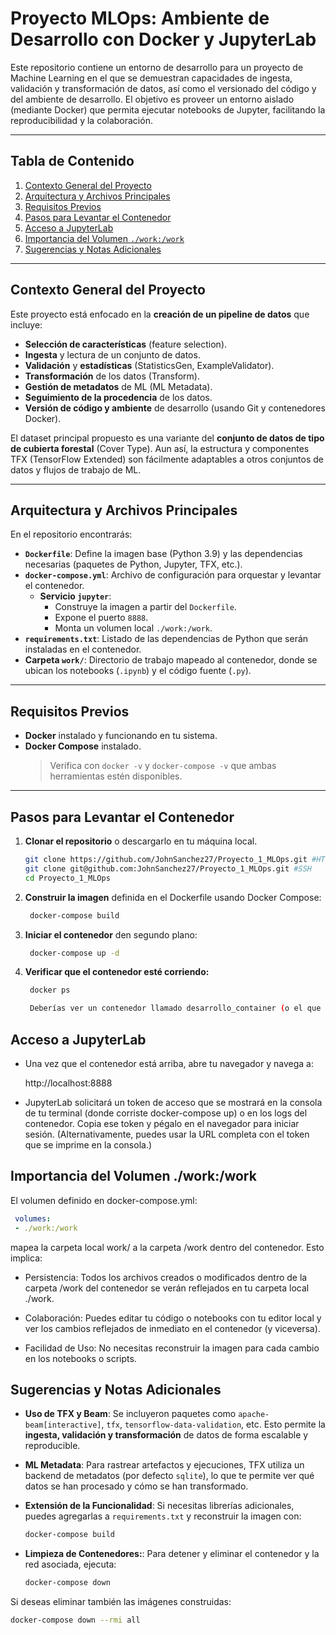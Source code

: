 # Proyecto MLOps: Ambiente de Desarrollo con Docker y JupyterLab

Este repositorio contiene un entorno de desarrollo para un proyecto de Machine Learning en el que se demuestran capacidades de ingesta, validación y transformación de datos, así como el versionado del código y del ambiente de desarrollo. El objetivo es proveer un entorno aislado (mediante Docker) que permita ejecutar notebooks de Jupyter, facilitando la reproducibilidad y la colaboración.

---

## Tabla de Contenido

1. [Contexto General del Proyecto](#contexto-general-del-proyecto)
2. [Arquitectura y Archivos Principales](#arquitectura-y-archivos-principales)
3. [Requisitos Previos](#requisitos-previos)
4. [Pasos para Levantar el Contenedor](#pasos-para-levantar-el-contenedor)
5. [Acceso a JupyterLab](#acceso-a-jupyterlab)
6. [Importancia del Volumen `./work:/work`](#importancia-del-volumen-workwork)
7. [Sugerencias y Notas Adicionales](#sugerencias-y-notas-adicionales)

---

## Contexto General del Proyecto

Este proyecto está enfocado en la **creación de un pipeline de datos** que incluye:

- **Selección de características** (feature selection).
- **Ingesta** y lectura de un conjunto de datos.
- **Validación** y **estadísticas** (StatisticsGen, ExampleValidator).
- **Transformación** de los datos (Transform).
- **Gestión de metadatos** de ML (ML Metadata).
- **Seguimiento de la procedencia** de los datos.
- **Versión de código y ambiente** de desarrollo (usando Git y contenedores Docker).

El dataset principal propuesto es una variante del **conjunto de datos de tipo de cubierta forestal** (Cover Type). Aun así, la estructura y componentes TFX (TensorFlow Extended) son fácilmente adaptables a otros conjuntos de datos y flujos de trabajo de ML.

---

## Arquitectura y Archivos Principales

En el repositorio encontrarás:

- **`Dockerfile`**: Define la imagen base (Python 3.9) y las dependencias necesarias (paquetes de Python, Jupyter, TFX, etc.).
- **`docker-compose.yml`**: Archivo de configuración para orquestar y levantar el contenedor.  
  - **Servicio `jupyter`**:
    - Construye la imagen a partir del `Dockerfile`.
    - Expone el puerto `8888`.
    - Monta un volumen local `./work:/work`.
- **`requirements.txt`**: Listado de las dependencias de Python que serán instaladas en el contenedor.
- **Carpeta `work/`**: Directorio de trabajo mapeado al contenedor, donde se ubican los notebooks (`.ipynb`) y el código fuente (`.py`).

---

## Requisitos Previos

- **Docker** instalado y funcionando en tu sistema.
- **Docker Compose** instalado.  
  > Verifica con `docker -v` y `docker-compose -v` que ambas herramientas estén disponibles.

---

## Pasos para Levantar el Contenedor

1. **Clonar el repositorio** o descargarlo en tu máquina local.
   ```bash
   git clone https://github.com/JohnSanchez27/Proyecto_1_MLOps.git #HTTPS
   git clone git@github.com:JohnSanchez27/Proyecto_1_MLOps.git #SSH
   cd Proyecto_1_MLOps


2. **Construir la imagen** definida en el Dockerfile usando Docker Compose:
   ```bash
    docker-compose build

3. **Iniciar el contenedor** den segundo plano:
   ```bash
    docker-compose up -d

4. **Verificar que el contenedor esté corriendo:**
   ```bash
    docker ps

    Deberías ver un contenedor llamado desarrollo_container (o el que hayas definido en docker-compose.yml) en ejecución.

## Acceso a JupyterLab

- Una vez que el contenedor está arriba, abre tu navegador y navega a:

    http://localhost:8888

- JupyterLab solicitará un token de acceso que se mostrará en la consola de tu terminal (donde corriste docker-compose up) o en los logs del contenedor. Copia ese token y pégalo en el navegador para iniciar sesión. (Alternativamente, puedes usar la URL completa con el token que se imprime en la consola.)


## Importancia del Volumen ./work:/work

El volumen definido en docker-compose.yml:

   ```yaml
    volumes:
    - ./work:/work
```
mapea la carpeta local work/ a la carpeta /work dentro del contenedor. Esto implica:

- Persistencia: Todos los archivos creados o modificados dentro de la carpeta /work del contenedor se verán reflejados en tu carpeta local ./work.

- Colaboración: Puedes editar tu código o notebooks con tu editor local y ver los cambios reflejados de inmediato en el contenedor (y viceversa).

- Facilidad de Uso: No necesitas reconstruir la imagen para cada cambio en los notebooks o scripts.

## Sugerencias y Notas Adicionales

- **Uso de TFX y Beam**: Se incluyeron paquetes como `apache-beam[interactive]`, `tfx`, `tensorflow-data-validation`, etc. Esto permite la **ingesta, validación y transformación** de datos de forma escalable y reproducible.

- **ML Metadata**: Para rastrear artefactos y ejecuciones, TFX utiliza un backend de metadatos (por defecto `sqlite`), lo que te permite ver qué datos se han procesado y cómo se han transformado.

- **Extensión de la Funcionalidad**: Si necesitas librerías adicionales, puedes agregarlas a `requirements.txt` y reconstruir la imagen con:
  ```bash
  docker-compose build

- **Limpieza de Contenedores:**: Para detener y eliminar el contenedor y la red asociada, ejecuta:
  ```bash
  docker-compose down

Si deseas eliminar también las imágenes construidas:
  ```bash
  docker-compose down --rmi all
  ```
